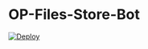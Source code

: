 # OP-Files-Store-Bot


[![Deploy](https://www.herokucdn.com/deploy/button.svg)](https://heroku.com/deploy?template=https://github.com/arunshk/OP-Files-Store-Bot)
